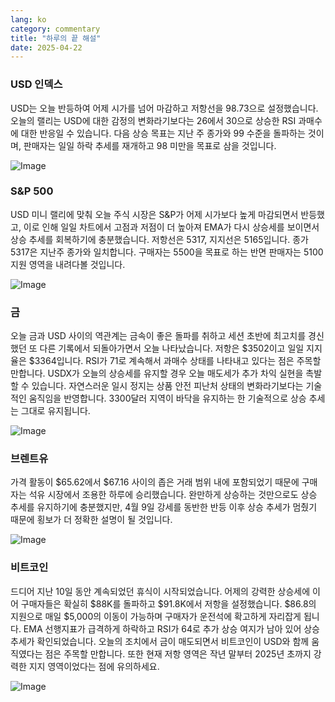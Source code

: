 ```yaml
---
lang: ko
category: commentary
title: "하루의 끝 해설"
date: 2025-04-22
---
```


### USD 인덱스

USD는 오늘 반등하여 어제 시가를 넘어 마감하고 저항선을 98.73으로 설정했습니다. 오늘의 랠리는 USD에 대한 감정의 변화라기보다는 26에서 30으로 상승한 RSI 과매수에 대한 반응일 수 있습니다. 다음 상승 목표는 지난 주 종가와 99 수준을 돌파하는 것이며, 판매자는 일일 하락 추세를 재개하고 98 미만을 목표로 삼을 것입니다.    

![Image](https://markleighedu.github.io/img/Apr-2025/22-Apr-2025/usdindex.jpg)

### S&P 500

USD 미니 랠리에 맞춰 오늘 주식 시장은 S&P가 어제 시가보다 높게 마감되면서 반등했고, 이로 인해 일일 차트에서 고점과 저점이 더 높아져 EMA가 다시 상승세를 보이면서 상승 추세를 회복하기에 충분했습니다. 저항선은 5317, 지지선은 5165입니다. 종가 5317은 지난주 종가와 일치합니다. 구매자는 5500을 목표로 하는 반면 판매자는 5100 지원 영역을 내려다볼 것입니다.

![Image](https://markleighedu.github.io/img/Apr-2025/22-Apr-2025/sp500.jpg)

### 금

오늘 금과 USD 사이의 역관계는 금속이 좋은 돌파를 취하고 세션 초반에 최고치를 경신했던 또 다른 기록에서 되돌아가면서 오늘 나타났습니다. 저항은 $3502이고 일일 지지율은 $3364입니다. RSI가 71로 계속해서 과매수 상태를 나타내고 있다는 점은 주목할 만합니다. USDX가 오늘의 상승세를 유지할 경우 오늘 매도세가 추가 차익 실현을 촉발할 수 있습니다. 자연스러운 일시 정지는 상품 안전 피난처 상태의 변화라기보다는 기술적인 움직임을 반영합니다. 3300달러 지역이 바닥을 유지하는 한 기술적으로 상승 추세는 그대로 유지됩니다. 

![Image](https://markleighedu.github.io/img/Apr-2025/22-Apr-2025/gold.jpg)

### 브렌트유

가격 활동이 $65.62에서 $67.16 사이의 좁은 거래 범위 내에 포함되었기 때문에 구매자는 석유 시장에서 조용한 하루에 승리했습니다. 완만하게 상승하는 것만으로도 상승 추세를 유지하기에 충분했지만, 4월 9일 강세를 동반한 반등 이후 상승 추세가 멈췄기 때문에 횡보가 더 정확한 설명이 될 것입니다.

![Image](https://markleighedu.github.io/img/Apr-2025/22-Apr-2025/brentoil.jpg)

### 비트코인

드디어 지난 10일 동안 계속되었던 휴식이 시작되었습니다. 어제의 강력한 상승세에 이어 구매자들은 확실히 $88K를 돌파하고 $91.8K에서 저항을 설정했습니다. $86.8의 지원으로 매일 $5,000의 이동이 가능하며 구매자가 운전석에 확고하게 자리잡게 됩니다. EMA 선행지표가 급격하게 하락하고 RSI가 64로 추가 상승 여지가 남아 있어 상승 추세가 확인되었습니다. 오늘의 조치에서 금이 매도되면서 비트코인이 USD와 함께 움직였다는 점은 주목할 만합니다. 또한 현재 저항 영역은 작년 말부터 2025년 초까지 강력한 지지 영역이었다는 점에 유의하세요.

![Image](https://markleighedu.github.io/img/Apr-2025/22-Apr-2025/bitcoin.jpg)

